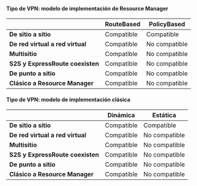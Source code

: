 #### <a name="vpn-type---resource-manager-deployment-model"></a>Tipo de VPN: modelo de implementación de Resource Manager
|  | **RouteBased** | **PolicyBased** |
| --- | --- | --- |
| **De sitio a sitio** |Compatible |Compatible |
| **De red virtual a red virtual** |Compatible |No compatible |
| **Multisitio** |Compatible |No compatible |
| **S2S y ExpressRoute coexisten** |Compatible |No compatible |
| **De punto a sitio** |Compatible |No compatible |
| **Clásico a Resource Manager** |Compatible |No compatible |

#### <a name="vpn-type---classic-deployment-model"></a>Tipo de VPN: modelo de implementación clásica
|  | **Dinámica** | **Estática** |
| --- | --- | --- |
| **De sitio a sitio** |Compatible |Compatible |
| **De red virtual a red virtual** |Compatible |No compatible |
| **Multisitio** |Compatible |No compatible |
| **S2S y ExpressRoute coexisten** |Compatible |No compatible |
| **De punto a sitio** |Compatible |No compatible |
| **Clásico a Resource Manager** |Compatible |No compatible |

